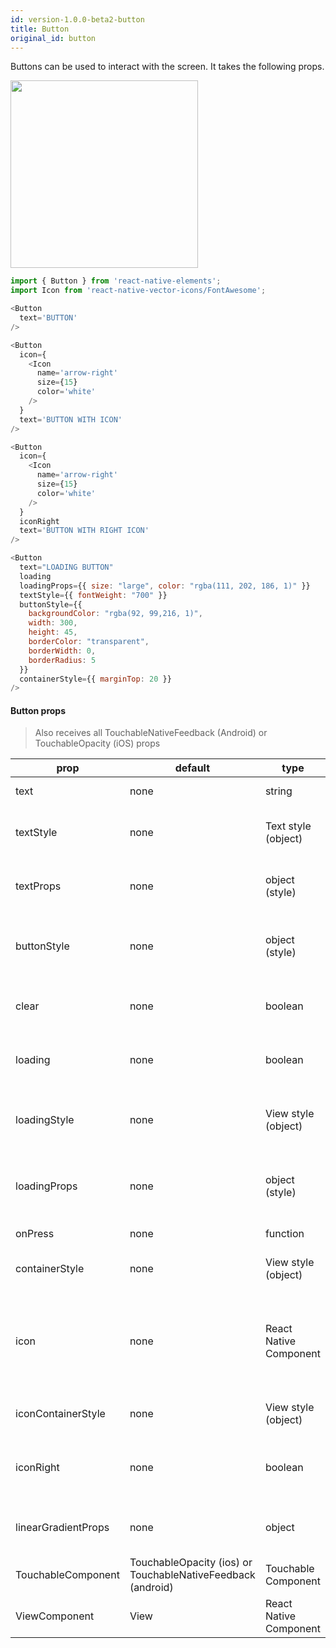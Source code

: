 ```yaml
---
id: version-1.0.0-beta2-button
title: Button
original_id: button
---
```


Buttons can be used to interact with the screen. It takes the following props.

<img src="https://i.imgur.com/ptrwAVW.png" width="300" />

```js
import { Button } from 'react-native-elements';
import Icon from 'react-native-vector-icons/FontAwesome';

<Button
  text='BUTTON'
/>

<Button
  icon={
    <Icon
      name='arrow-right'
      size={15}
      color='white'
    />
  }
  text='BUTTON WITH ICON'
/>

<Button
  icon={
    <Icon
      name='arrow-right'
      size={15}
      color='white'
    />
  }
  iconRight
  text='BUTTON WITH RIGHT ICON'
/>

<Button
  text="LOADING BUTTON"
  loading
  loadingProps={{ size: "large", color: "rgba(111, 202, 186, 1)" }}
  textStyle={{ fontWeight: "700" }}
  buttonStyle={{
    backgroundColor: "rgba(92, 99,216, 1)",
    width: 300,
    height: 45,
    borderColor: "transparent",
    borderWidth: 0,
    borderRadius: 5
  }}
  containerStyle={{ marginTop: 20 }}
/>
```

#### Button props

> Also receives all TouchableNativeFeedback (Android) or TouchableOpacity (iOS) props

| prop | default | type | description |
| ---- | ---- | ----| ---- |
| text | none | string | button text (optional) |
| textStyle | none | Text style (object) | add additional styling for text component (optional) |
| textProps | none | object (style) | add additional props for Text component (optional) |
| buttonStyle | none | object (style) | add additional styling for button component (optional) |
| clear | none | boolean | makes the button transparent (optional) |
| loading | none | boolean | prop to display a loading spinner (optional) |
| loadingStyle | none | View style (object) | add additional styling for loading component (optional) |
| loadingProps | none | object (style) | add additional props for ActivityIndicator component (optional) |
| onPress | none | function | onPress method (optional) |
| containerStyle | none | View style (object) | styling for Component container |
| icon | none | React Native Component | displays a centered icon (when no text) or to the left (with text). (can be used along with iconRight as well) |
| iconContainerStyle | none | View style (object) | styling for Icon Component container |
| iconRight | none | boolean | displays Icon to the right of Text. Needs to be used along with icon prop |
| linearGradientProps | none | object | displays a linear gradient (supports Expo only) |
| TouchableComponent | TouchableOpacity (ios) or TouchableNativeFeedback (android) | Touchable Component | component for user interaction |
| ViewComponent | View | React Native Component | container for linear gradient |
